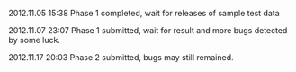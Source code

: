 2012.11.05 15:38
    Phase 1 completed, wait for releases of sample test data

2012.11.07 23:07
    Phase 1 submitted, wait for result and more bugs detected by some luck.

2012.11.17 20:03
    Phase 2 submitted, bugs may still remained.
